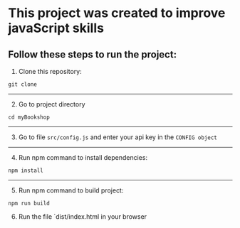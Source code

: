# This project was created to improve javaScript skills
## Follow these steps to run the project:
1. Clone this repository:
```
git clone 
```
***
2. Go to project directory
```
cd myBookshop 
```
***
3. Go to file `src/config.js` and enter your api key in the `CONFIG object`
***
4. Run npm command to install dependencies:
```
npm install 
```
***
5. Run npm command to build project:
```
npm run build 
```
6. Run the file `dist/index.html in your browser